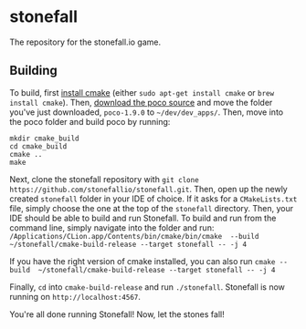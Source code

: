 # stonefall
The repository for the stonefall.io game.

## Building
To build, first [install cmake](https://cmake.org/install/) (either `sudo apt-get install cmake` or
`brew install cmake`). Then, [download the poco source](https://pocoproject.org/download/index.html)
and move the folder you've just downloaded, `poco-1.9.0` to `~/dev/dev_apps/`. Then, move into the
poco folder and build poco by running:
```
mkdir cmake_build
cd cmake_build
cmake ..
make
```
Next, clone the stonefall repository with `git clone https://github.com/stonefallio/stonefall.git`.
Then, open up the newly created `stonefall` folder in your IDE of choice. If it asks for a 
`CMakeLists.txt` file, simply choose the one at the top of the `stonefall` directory. 
Then, your IDE should be able to build and run Stonefall. To build and run from the command line, 
simply navigate into the folder and run: `/Applications/CLion.app/Contents/bin/cmake/bin/cmake 
--build ~/stonefall/cmake-build-release --target stonefall -- -j 4`

If you have the right version of cmake installed, you can also run `cmake --build 
~/stonefall/cmake-build-release --target stonefall -- -j 4`

Finally, `cd` into `cmake-build-release` and run `./stonefall`. Stonefall is now running on `http://localhost:4567`.

You're all done running Stonefall! Now, let the stones fall!

